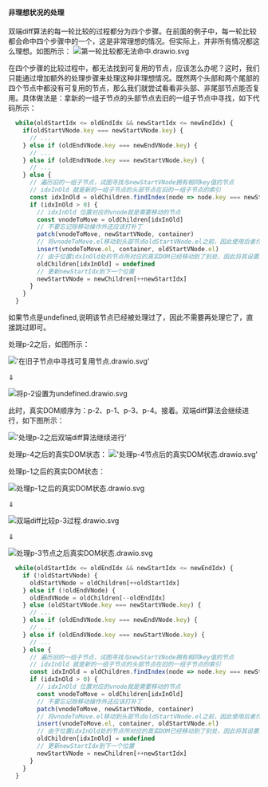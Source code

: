 #### 非理想状况的处理
双端diff算法的每一轮比较的过程都分为四个步骤。在前面的例子中，每一轮比较都会命中四个步骤中的一个，这是非常理想的情况。但实际上，并非所有情况都这么理想。如图所示：
![第一轮比较都无法命中.drawio.svg](../../../images/第一轮比较都无法命中.drawio.svg '第一轮比较都无法命中')

在四个步骤的比较过程中，都无法找到可复用的节点，应该怎么办呢？这时，我们只能通过增加额外的处理步骤来处理这种非理想情况。既然两个头部和两个尾部的四个节点中都没有可复用的节点，那么我们就尝试看看非头部、非尾部节点能否复用。具体做法是：拿新的一组子节点的头部节点去旧的一组子节点中寻找，如下代码所示：

```js
  while(oldStartIdx <= oldEndIdx && newStartIdx <= newEndIdx) {
    if(oldStartVNode.key === newStartVNode.key) {
      // ...
    } else if (oldEndVNode.key === newEndVNode.key) {
      // ...
    } else if (oldEndVNode.key === newStartVNode.key) {
      // ...
    } else {
      // 遍历旧的一组子节点，试图寻找与newStartVNode拥有相同key值的节点
      // idxInOld 就是新的一组子节点的头部节点在旧的一组子节点的索引
      const idxInOld = oldChildren.findIndex(node => node.key === newStartVNode.key)
      if (idxInOld > 0) {
        // idxInOld 位置对应的vnode就是需要移动的节点
        const vnodeToMove = oldChildren[idxInOld]
        // 不要忘记除移动操作外还应该打补丁
        patch(vnodeToMove, newStartVNode, container)
        // 将vnodeToMove.el移动到头部节点oldStartVNode.el之前，因此使用后者作为锚点
        insert(vnodeToMove.el, container, oldStartVNode.el)
        // 由于位置idxInOld处的节点所对应的真实DOM已经移动到了别处，因此将其设置为undefined
        oldChildren[idxInOld] = undefined
        // 更新newStartIdx到下一个位置
        newStartVNode = newChildren[++newStartIdx]
      }
    }
  }
```

如果节点是undefined,说明该节点已经被处理过了，因此不需要再处理它了，直接跳过即可。

处理p-2之后，如图所示：

!['在旧子节点中寻找可复用节点.drawio.svg'](../../../images/在旧子节点中寻找可复用节点.drawio.svg '在旧子节点中寻找可复用节点')

$\Downarrow$

![将p-2设置为undefined.drawio.svg](../../../images/将p-2设置为undefined.drawio.svg '将p-2设置为undefined')

此时，真实DOM顺序为：p-2、p-1、p-3、p-4。接着。双端diff算法会继续进行，如下图所示：

!['处理p-2之后双端diff算法继续进行'](../../../images/处理p-2之后双端diff算法继续进行.drawio.svg '处理p-2之后双端diff算法继续进行')


处理p-4之后的真实DOM状态：
!['处理p-4节点后的真实DOM状态.drawio.svg'](../../../images/处理p-4节点后的真实DOM状态.drawio.svg '处理p-4节点后的真实DOM状态')


处理p-1之后的真实DOM状态：

![处理p-1之后的真实DOM状态.drawio.svg](../../../images/处理p-1之后的真实DOM状态.drawio.svg '处理p-1之后的真实DOM状态')

$\Downarrow$

![双端diff比较p-3过程.drawio.svg](../../../images/双端diff比较p-3过程.drawio.svg '双端diff比较p-3过程')

$\Downarrow$

![处理p-3节点之后真实DOM状态.drawio.svg](../../../images/处理p-3节点之后真实DOM状态.drawio.svg '处理p-3节点之后真实DOM状态')

```js
  while(oldStartIdx <= oldEndIdx && newStartIdx <= newEndIdx) {
    if (!oldStartVNode) {
      oldStartVNode = oldChildren[++oldStartIdx]
    } else if (!oldEndVNode) {
      oldEndVNode = oldChildren[--oldEndIdx]
    } else (oldStartVNode.key === newStartVNode.key) {
      // ...
    } else if (oldEndVNode.key === newEndVNode.key) {
      // ...
    } else if (oldEndVNode.key === newStartVNode.key) {
      // ...
    } else {
      // 遍历旧的一组子节点，试图寻找与newStartVNode拥有相同key值的节点
      // idxInOld 就是新的一组子节点的头部节点在旧的一组子节点的索引
      const idxInOld = oldChildren.findIndex(node => node.key === newStartVNode.key)
      if (idxInOld > 0) {
        // idxInOld 位置对应的vnode就是需要移动的节点
        const vnodeToMove = oldChildren[idxInOld]
        // 不要忘记除移动操作外还应该打补丁
        patch(vnodeToMove, newStartVNode, container)
        // 将vnodeToMove.el移动到头部节点oldStartVNode.el之前，因此使用后者作为锚点
        insert(vnodeToMove.el, container, oldStartVNode.el)
        // 由于位置idxInOld处的节点所对应的真实DOM已经移动到了别处，因此将其设置为undefined
        oldChildren[idxInOld] = undefined
        // 更新newStartIdx到下一个位置
        newStartVNode = newChildren[++newStartIdx]
      }
    }
  }